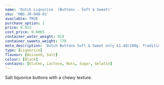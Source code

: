 ```yaml
---
name: 'Dutch Liquorice  (Buttons - Soft & Sweet)'
sku: 'HBG-JR-040-01'
available: TRUE
purchase_option: 1
price: 0.012
cost_price: 0.0065
container_water_weight: 919
container_sweets_weight: 770
meta_description: 'Dutch Buttons Soft & Sweet only Ł1.40/100g. Traditional sweets and more at Humbugs Confectionery  Store. Specialists in satisfying your sweet tooth!'
type: [Liquorice]
flavour: [Aniseed, Salt]
colour: [Black]
contains: [Gluten, Lactose, Nuts, Sugar, Gelatin]
---
```

Salt liquorice buttons with a chewy texture.